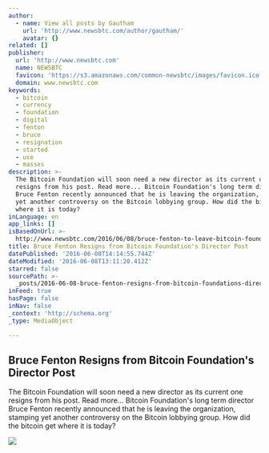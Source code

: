 ```yaml
---
author:
  - name: View all posts by Gautham
    url: 'http://www.newsbtc.com/author/gautham/'
    avatar: {}
related: []
publisher:
  url: 'http://www.newsbtc.com'
  name: NEWSBTC
  favicon: 'https://s3.amazonaws.com/common-newsbtc/images/favicon.ico'
  domain: www.newsbtc.com
keywords:
  - bitcoin
  - currency
  - foundation
  - digital
  - fenton
  - bruce
  - resignation
  - started
  - use
  - masses
description: >-
  The Bitcoin Foundation will soon need a new director as its current one
  resigns from his post. Read more... Bitcoin Foundation's long term director
  Bruce Fenton recently announced that he is leaving the organization, stamping
  yet another controversy on the Bitcoin lobbying group. How did the bitcoin get
  where it is today?
inLanguage: en
app_links: []
isBasedOnUrl: >-
  http://www.newsbtc.com/2016/06/08/bruce-fenton-to-leave-bitcoin-foundation-in-need-of-a-new-director/
title: Bruce Fenton Resigns from Bitcoin Foundation's Director Post
datePublished: '2016-06-08T14:14:55.744Z'
dateModified: '2016-06-08T13:11:20.412Z'
starred: false
sourcePath: >-
  _posts/2016-06-08-bruce-fenton-resigns-from-bitcoin-foundations-director-post.md
inFeed: true
hasPage: false
inNav: false
_context: 'http://schema.org'
_type: MediaObject

---
```

<article style=""><h1>Bruce Fenton Resigns from Bitcoin Foundation's Director Post</h1><p>The Bitcoin Foundation will soon need a new director as its current one resigns from his post. Read more... Bitcoin Foundation's long term director Bruce Fenton recently announced that he is leaving the organization, stamping yet another controversy on the Bitcoin lobbying group. How did the bitcoin get where it is today?</p><img src="http://s3.amazonaws.com/main-newsbtc-images/2016/06/08134853/bitcoin-foundation_.png" /></article>